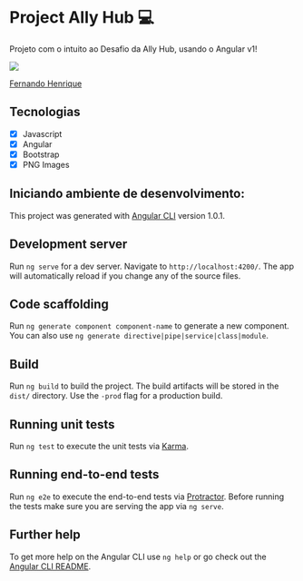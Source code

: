# Project Ally Hub :computer:

Projeto com o intuito ao Desafio da Ally Hub, usando o Angular v1!

<img src="https://user-images.githubusercontent.com/68034298/99915141-94762800-2ce0-11eb-843c-46d46b303af0.gif" >

[Fernando Henrique](https://github.com/zumbizar)


## Tecnologias

- [x] Javascript
- [x] Angular
- [x] Bootstrap
- [x] PNG Images
 
 ## Iniciando ambiente de desenvolvimento:

This project was generated with [Angular CLI](https://github.com/angular/angular-cli) version 1.0.1.

## Development server

Run `ng serve` for a dev server. Navigate to `http://localhost:4200/`. The app will automatically reload if you change any of the source files.

## Code scaffolding

Run `ng generate component component-name` to generate a new component. You can also use `ng generate directive|pipe|service|class|module`.

## Build

Run `ng build` to build the project. The build artifacts will be stored in the `dist/` directory. Use the `-prod` flag for a production build.

## Running unit tests

Run `ng test` to execute the unit tests via [Karma](https://karma-runner.github.io).

## Running end-to-end tests

Run `ng e2e` to execute the end-to-end tests via [Protractor](http://www.protractortest.org/).
Before running the tests make sure you are serving the app via `ng serve`.

## Further help

To get more help on the Angular CLI use `ng help` or go check out the [Angular CLI README](https://github.com/angular/angular-cli/blob/master/README.md).
